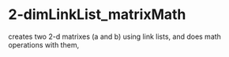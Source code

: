 # 2-dimLinkList_matrixMath
creates two 2-d matrixes (a and b) using link lists, and does math operations with them,
